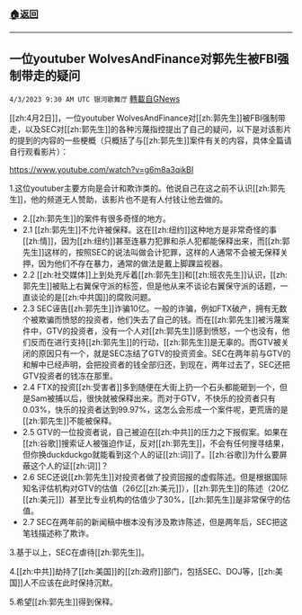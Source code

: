 ###  [:house:返回](README.md)
---


## 一位youtuber WolvesAndFinance对郭先生被FBI强制带走的疑问
`4/3/2023 9:30 AM UTC 银河歌舞厅` [轉載自GNews](https://gnews.org/articles/1068564)

[[zh:4月2日]]，一位youtuber WolvesAndFinance对[[zh:郭先生]]被FBI强制带走，以及SEC对[[zh:郭先生]]的各种污蔑指控提出了自己的疑问，以下是对该影片的提到的内容的一些梗概（只概括了与[[zh:郭先生]]案件有关的内容，具体全篇请自行观看影片）：

https://www.youtube.com/watch?v=g6m8a3qikBI

1.这位youtuber主要方向是会计和欺诈类的。他说自己在这之前不认识[[zh:郭先生]]，他的频道无人赞助，该影片也不是有人付钱让他去做的。

* 2.[[zh:郭先生]]的案件有很多奇怪的地方。
* 2.1 [[zh:郭先生]]不允许被保释。这在[[zh:纽约]]这种地方是非常奇怪的事[[zh:情]]，因为[[zh:纽约]]甚至连暴力犯罪和杀人犯都能保释出来，而[[zh:郭先生]]这样的，按照SEC的说法叫做会计犯罪，这样的人通常不会被无保释关押，因为他们不存在暴力，通常的做法是戴上脚踝监视器。
* 2.2 [[zh:社交媒体]]上到处充斥着[[zh:郭先生]]和[[zh:班农先生]]认识，[[zh:郭先生]]被贴上右翼保守派的标签，但是他从来不谈论右翼保守派的话题，一直谈论的是[[zh:中共国]]的腐败问题。
* 2.3 SEC诬告[[zh:郭先生]]诈骗10亿。一般的诈骗，例如FTX破产，拥有无数个被欺骗而愤怒的投资者，他们失去了自己的钱。而在[[zh:郭先生]]被污蔑案件中，GTV的投资者，没有一个人对[[zh:郭先生]]感到愤怒，一个也没有，他们反而在进行支持[[zh:郭先生]]的行动，[[zh:郭先生]]是无辜的。而GTV被关闭的原因只有一个，就是SEC冻结了GTV的投资资金。SEC在两年前与GTV的和解中已经声明，会把投资者的钱全部归还，到现在，两年过去了，SEC还把GTV投资者的钱冻在那里。
* 2.4 FTX的投资[[zh:受害者]]多到随便在大街上扔一个石头都能砸到一个，但是Sam被捕以后，很快就被保释出来。而对于GTV，不快乐的投资者只有0.03%，快乐的投资者达到99.97%，这怎么会形成一个案件呢，更荒唐的是[[zh:郭先生]]不能被保释。
* 2.5 GTV的一位投资者说，自己被迫在[[zh:中共]]的压力之下报假案。如果在[[zh:谷歌]]搜索证人被强迫作证，反对[[zh:郭先生]]，不会有任何搜寻结果，但你换duckduckgo就能看到这个人的证[[zh:词]]了。[[zh:谷歌]]为什么要屏蔽这个人的证[[zh:词]]？
* 2.6 SEC还说[[zh:郭先生]]对投资者做了投资回报的虚假陈述。但是根据国际知名评估机构对GTV的估值（26亿[[zh:美元]]），[[zh:郭先生]]的陈述（20亿[[zh:美元]]）甚至比专业机构的估值少了30%，[[zh:郭先生]]是非常保守的估值。
* 2.7 SEC在两年前的新闻稿中根本没有涉及欺诈陈述，但是两年后，SEC把这笔钱描述称了欺诈。

3.基于以上，SEC在虐待[[zh:郭先生]]。

4.[[zh:中共]]劫持了[[zh:美国]]的[[zh:政府]]部门，包括SEC、DOJ等，[[zh:美国]]人不应该在此时保持沉默。

5.希望[[zh:郭先生]]得到保释。
